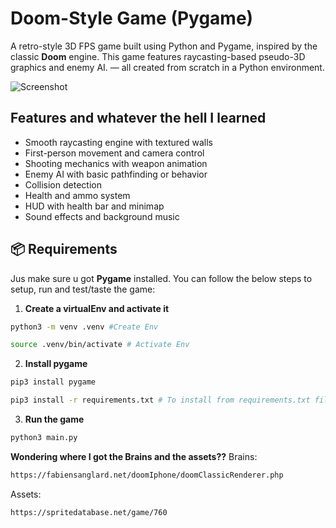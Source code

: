 # Doom-Style Game (Pygame)

A retro-style 3D FPS game built using Python and Pygame, inspired by the classic **Doom** engine. This game features raycasting-based pseudo-3D graphics and enemy AI. — all created from scratch in a Python environment.

![Screenshot](sreenshots/screenshot.png)

## Features and whatever the hell I learned

- Smooth raycasting engine with textured walls
- First-person movement and camera control
- Shooting mechanics with weapon animation
- Enemy AI with basic pathfinding or behavior
- Collision detection
- Health and ammo system
- HUD with health bar and minimap
- Sound effects and background music

## 📦 Requirements

Jus make sure u got **Pygame** installed. You can follow the below steps to setup, run and test/taste the game:

1. **Create a virtualEnv and activate it**
```bash
python3 -m venv .venv #Create Env

source .venv/bin/activate # Activate Env
```

2. **Install pygame**
```bash 
pip3 install pygame 

pip3 install -r requirements.txt # To install from requirements.txt file maybe.
```

3. **Run the game**
```bash
python3 main.py
```



**Wondering where I got the Brains and the assets??**
Brains:
```bash
https://fabiensanglard.net/doomIphone/doomClassicRenderer.php
```
Assets:
```bash 
https://spritedatabase.net/game/760
```
